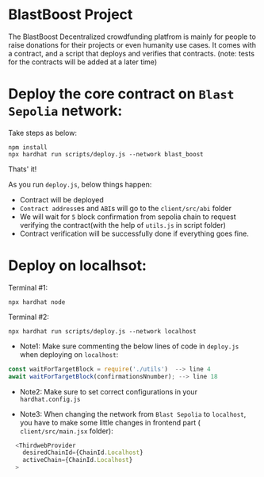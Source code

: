 # BlastBoost Project

The BlastBoost Decentralized crowdfunding platfrom is mainly for people to raise donations for their projects or even humanity use cases.
It comes with a contract, and a script that deploys and verifies that contracts. (note: tests for the contracts will be added at a later time)

# Deploy the core contract on `Blast Sepolia` network:

Take steps as below:

```shell
npm install
npx hardhat run scripts/deploy.js --network blast_boost
```

Thats' it!

As you run `deploy.js`, below things happen:

- Contract will be deployed
- `Contract address`es and `ABI`s will go to the `client/src/abi` folder
- We will wait for `5` block confirmation from sepolia chain to request verifying the contract(with the help of `utils.js` in script folder)
- Contract verification will be successfully done if everything goes fine.

# Deploy on localhsot:

Terminal #1:

```shell
npx hardhat node
```

Terminal #2:

```shell
npx hardhat run scripts/deploy.js --network localhost
```

- Note1: Make sure commenting the below lines of code in `deploy.js` when deploying on `localhost`:

```JavaScript
const waitForTargetBlock = require('./utils')  --> line 4
await waitForTargetBlock(confirmationsNnumber); --> line 18
```

- Note2: Make sure to set correct configurations in your `hardhat.config.js`

- Note3: When changing the network from `Blast Sepolia` to `localhost`, you have to make some little changes in frontend part ( `client/src/main.jsx` folder):

```Javascript
  <ThirdwebProvider
    desiredChainId={ChainId.Localhost}
    activeChain={ChainId.Localhost}
  >
```
